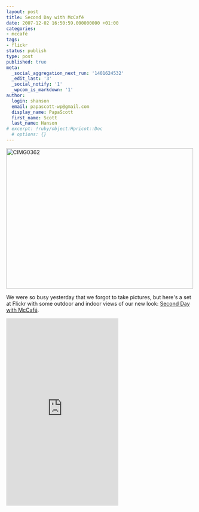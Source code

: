 ```yaml
---
layout: post
title: Second Day with McCafé
date: 2007-12-02 16:50:59.000000000 +01:00
categories:
- mccafé
tags:
- flickr
status: publish
type: post
published: true
meta:
  _social_aggregation_next_run: '1401624532'
  _edit_last: '3'
  _social_notify: '1'
  _wpcom_is_markdown: '1'
author:
  login: shanson
  email: papascott-wp@gmail.com
  display_name: PapaScott
  first_name: Scott
  last_name: Hanson
# excerpt: !ruby/object:Hpricot::Doc
  # options: {}
---
```

<p><a href="http://www.flickr.com/photos/papascott/2080031357/" title="CIMG0362 by PapaScott, on Flickr"><img src="https://farm3.static.flickr.com/2264/2080031357_3d08fa71cf.jpg" width="500" height="375" alt="CIMG0362" /></a></p>
<p>We were so busy yesterday that we forgot to take pictures, but here's a set at Flickr with some outdoor and indoor views of our new look: <a href="http://www.flickr.com/photos/papascott/sets/72157603355394867/">Second Day with McCaf&eacute;</a>.</p>
<p><iframe align="center" src="http://www.flickr.com/slideShow/index.gne?set_id=72157603355394867" frameBorder="0" "width=500" height="500" scrolling="no"></p>
